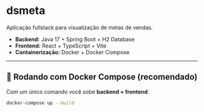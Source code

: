 # dsmeta

Aplicação fullstack para visualização de metas de vendas.  
- **Backend:** Java 17 + Spring Boot + H2 Database  
- **Frontend:** React + TypeScript + Vite  
- **Containerização:** Docker + Docker Compose  

---

## 🚀 Rodando com Docker Compose (recomendado)

Com um único comando você sobe **backend + frontend**:

```bash
docker-compose up --build
